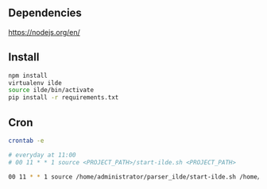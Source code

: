 ## Dependencies

https://nodejs.org/en/

## Install

```bash
npm install
virtualenv ilde
source ilde/bin/activate
pip install -r requirements.txt
```

## Cron

```bash
crontab -e
```

```bash
# everyday at 11:00
# 00 11 * * 1 source <PROJECT_PATH>/start-ilde.sh <PROJECT_PATH>

00 11 * * 1 source /home/administrator/parser_ilde/start-ilde.sh /home/administrator/parser_ilde
```
